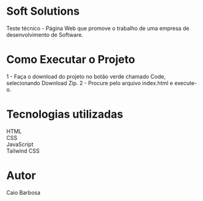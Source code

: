 # Soft Solutions 
Teste técnico - Página Web que promove o trabalho de uma empresa de desenvolvimento de Software.

# Como Executar o Projeto

1 - Faça o download do projeto no botão verde chamado Code, selecionando Download Zip.
2 - Procure pelo arquivo index.html e execute-o.

# Tecnologias utilizadas
HTML
<br>
CSS
<br>
JavaScript
<br>
Tailwind CSS

# Autor
Caio Barbosa
